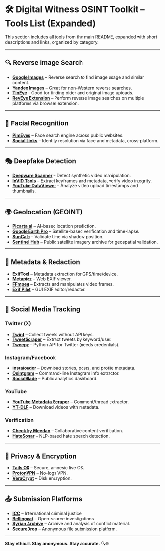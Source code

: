 # 🛠️ Digital Witness OSINT Toolkit – Tools List (Expanded)

This section includes all tools from the main README, expanded with short descriptions and links, organized by category.

---

## 🔍 Reverse Image Search
- **[Google Images](https://images.google.com)** – Reverse search to find image usage and similar content.
- **[Yandex Images](https://yandex.com/images)** – Great for non-Western reverse searches.
- **[TinEye](https://tineye.com)** – Good for finding older and original image uploads.
- **[RevEye Extension](https://chrome.google.com/webstore/detail/reveye-reverse-image-sear)** – Perform reverse image searches on multiple platforms via browser extension.

---

## 🧠 Facial Recognition
- **[PimEyes](https://pimeyes.com/)** – Face search engine across public websites.
- **[Social Links](https://www.sociallinks.io/)** – Identity resolution via face and metadata, cross-platform.

---

## 🎭 Deepfake Detection
- **[Deepware Scanner](https://www.deepware.ai/)** – Detect synthetic video manipulation.
- **[InVID Tools](https://www.invid-project.eu/tools/)** – Extract keyframes and metadata, verify video integrity.
- **[YouTube DataViewer](https://citizenevidence.amnestyusa.org/)** – Analyze video upload timestamps and thumbnails.

---

## 🌍 Geolocation (GEOINT)
- **[Picarta.ai](https://www.picarta.ai)** – AI-based location prediction.
- **[Google Earth Pro](https://www.google.com/earth/versions/#earth-pro)** – Satellite-based verification and time-lapse.
- **[SunCalc](https://www.suncalc.org/)** – Validate time via shadow position.
- **[Sentinel Hub](https://www.sentinel-hub.com/)** – Public satellite imagery archive for geospatial validation.

---

## 🧾 Metadata & Redaction
- **[ExifTool](https://exiftool.org/)** – Metadata extraction for GPS/time/device.
- **[Metapicz](https://metapicz.com/)** – Web EXIF viewer.
- **[FFmpeg](https://ffmpeg.org/)** – Extracts and manipulates video frames.
- **[Exif Pilot](https://www.colorpilot.com/exif.html)** – GUI EXIF editor/redactor.

---

## 📱 Social Media Tracking

### Twitter (X)
- **[Twint](https://github.com/twintproject/twint)** – Collect tweets without API keys.
- **[TweetScraper](https://github.com/kennethreitz/tweetscraper)** – Extract tweets by keyword/user.
- **[Tweepy](https://github.com/tweepy/tweepy)** – Python API for Twitter (needs credentials).

### Instagram/Facebook
- **[Instaloader](https://github.com/instaloader/instaloader)** – Download stories, posts, and profile metadata.
- **[Osintgram](https://github.com/Datalux/Osintgram)** – Command-line Instagram info extractor.
- **[SocialBlade](https://socialblade.com/)** – Public analytics dashboard.

### YouTube
- **[YouTube Metadata Scraper](https://github.com/egbertbouman/youtube-comment-scraper)** – Comment/thread extractor.
- **[YT-DLP](https://github.com/yt-dlp/yt-dlp)** – Download videos with metadata.

### Verification
- **[Check by Meedan](https://meedan.com/check/)** – Collaborative content verification.
- **[HateSonar](https://pypi.org/project/hatesonar/)** – NLP-based hate speech detection.

---

## 🔐 Privacy & Encryption
- **[Tails OS](https://tails.boum.org/)** – Secure, amnesic live OS.
- **[ProtonVPN](https://protonvpn.com/)** – No-logs VPN.
- **[VeraCrypt](https://www.veracrypt.fr/en/Home.html)** – Disk encryption.

---

## 📤 Submission Platforms
- **[ICC](https://www.icc-cpi.int/contact-us)** – International criminal justice.
- **[Bellingcat](https://www.bellingcat.com/contact/)** – Open-source investigations.
- **[Syrian Archive](https://syrianarchive.org/en/submit)** – Archive and analysis of conflict material.
- **[SecureDrop](https://securedrop.org/)** – Anonymous file submission platform.

---

**Stay ethical. Stay anonymous. Stay accurate.** 🔍🌐


